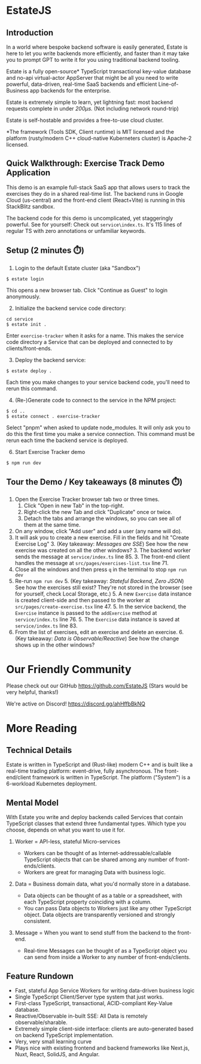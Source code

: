 # EstateJS

## Introduction
In a world where bespoke backend software is easily generated, Estate is here to let you write backends more efficiently, and faster than it may take you to prompt GPT to write it for you using traditional backend tooling.

Estate is a fully open-source* TypeScript transactional key-value database and no-api virtual-actor AppServer that might be all you need to write powerful, data-driven, real-time SaaS backends and efficient Line-of-Business app backends for the enterprise.

Estate is extremely simple to learn, yet lightning fast: most backend requests complete in under _200μs._ (Not including network round-trip)

Estate is self-hostable and provides a free-to-use cloud cluster.

*The framework (Tools SDK, Client runtime) is MIT licensed and the platform (rusty/modern C++ cloud-native Kuberneters cluster) is Apache-2 licensed.

## Quick Walkthrough: Exercise Track Demo Application
This demo is an example full-stack SaaS app that allows users to track the exercises they do in a shared real-time list. The backend runs in Google Cloud (us-central) and the front-end client (React+Vite) is running in this StackBlitz sandbox.

The backend code for this demo is uncomplicated, yet staggeringly powerful. See for yourself: Check out `service\index.ts`. It's 115 lines of regular TS with zero annotations or unfamiliar keywords.

## Setup (2 minutes ⏱️)

1. Login to the default Estate cluster (aka "Sandbox")
```
$ estate login
```
This opens a new browser tab. Click "Continue as Guest" to login anonymously.

2. Initialize the backend service code directory:
```
cd service
$ estate init .
```
Enter `exercise-tracker` when it asks for a name.
This makes the service code directory a Service that can be deployed and connected to by clients/front-ends.

3. Deploy the backend service:
```
$ estate deploy .
```
Each time you make changes to your service backend code, you'll need to rerun this command.

4. (Re-)Generate code to connect to the service in the NPM project:
```
$ cd ..
$ estate connect . exercise-tracker
```
Select "pnpm" when asked to update node_modules. It will only ask you to do this the first time you make a service connection.
This command must be rerun each time the backend service is deployed.

6. Start Exercise Tracker demo
```
$ npm run dev
```

## Tour the Demo / Key takeaways (8 minutes ⏱️)
1. Open the Exercise Tracker browser tab two or three times.
   1. Click "Open in new Tab" in the top-right.
   1. Right-click the new Tab and click "Duplicate" once or twice.
   1. Detach the tabs and arrange the windows, so you can see all of them at the same time.
2. On any window, click "Add user" and add a user (any name will do).
3. It will ask you to create a new exercise. Fill in the fields and hit "Create Exercise Log"
   3. (Key takeaway: _Messages are SSE_) See how the new exercise was created on all the other windows?
   3. The backend worker sends the message at `service/index.ts` line 85.
   3. The front-end client handles the message at `src/pages/exercises-list.tsx` line 71.
4. Close all the windows and then press `q` in the terminal to stop `npm run dev`
5. Re-run `npm run dev`
   5. (Key takeaway: _Stateful Backend, Zero JSON_) See how the exercises still exist? They're not stored in the browser (see for yourself, check Local Storage, etc.)
   5. A new `Exercise` data instance is created client-side and then passed to the worker at `src/pages/create-exercise.tsx` line 47.
   5. In the service backend, the `Exercise` instance is passed to the `addExercise` method at `service/index.ts` line 76.
   5. The `Exercise` data instance is saved at `service/index.ts` line 83.
6. From the list of exercises, edit an exercise and delete an exercise.
   6. (Key takeaway: _Data is Observable/Reactive_) See how the change shows up in the other windows?

# Our Friendly Community

Please check out our GitHub https://github.com/EstateJS
(Stars would be very helpful, thanks!)

We're active on Discord! https://discord.gg/ahHffbBkNQ

# More Reading

## Technical Details
Estate is written in TypeScript and (Rust-like) modern C++ and is built like a real-time trading platform: event-drive, fully asynchronous. The front-end/client framework is written in TypeScript. The platform ("System") is a 6-workload Kubernetes deployment.

## Mental Model
With Estate you write and deploy backends called Services that contain TypeScript classes that extend three fundamental types. Which type you choose, depends on what you want to use it for.

1. Worker = API-less, stateful Micro-services
   * Workers can be thought of as Internet-addressable/callable TypeScript objects that can be shared among any number of front-ends/clients.
   * Workers are great for managing Data with business logic.

2. Data = Business domain data, what you'd normally store in a database.
   * Data objects can be thought of as a table or a spreadsheet, with each TypeScript property coinciding with a column.
   * You can pass Data objects to Workers just like any other TypeScript object. Data objects are transparently versioned and strongly consistent.

3. Message = When you want to send stuff from the backend to the front-end.
   * Real-time Messages can be thought of as a TypeScript object you can send from inside a Worker to any number of front-ends/clients.

## Feature Rundown
- Fast, stateful App Service Workers for writing data-driven business logic
- Single TypeScript Client/Server type system that just works.
- First-class TypeScript, transactional, ACID-compliant Key-Value database.
- Reactive/Observable in-built SSE: All Data is remotely observable/sharable.
- Extremely simple client-side interface: clients are auto-generated based on backend TypeScript implementation.
- Very, very small learning curve
- Plays nice with existing frontend and backend frameworks like Next.js, Nuxt, React, SolidJS, and Angular.